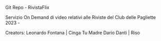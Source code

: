 Git Repo - RivistaFlix

Servizio On Demand di video relativi alle Riviste del Club delle Pagliette
2023 -

Creators:
Leonardo Fontana | Cinga Tu Madre
Dario Danti | Riso
